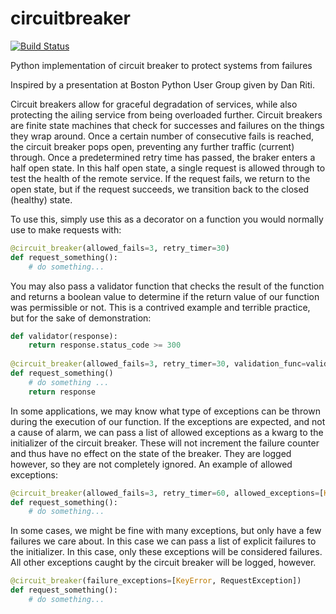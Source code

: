 # circuitbreaker
[![Build Status](https://travis-ci.org/rgunther30/circuitbreaker.svg?branch=master)](https://travis-ci.org/rgunther30/circuitbreaker)

Python implementation of circuit breaker to protect systems from failures

Inspired by a presentation at Boston Python User Group given by Dan Riti.

Circuit breakers allow for graceful degradation of services, while also protecting the ailing service from 
being overloaded further. Circuit breakers are finite state machines that check for successes and failures 
on the things they wrap around. Once a certain number of consecutive fails is reached, the circuit breaker 
pops open, preventing any further traffic (current) through. Once a predetermined retry time has passed, the
braker enters a half open state. In this half open state, a single request is allowed through to test the health
of the remote service. If the request fails, we return to the open state, but if the request succeeds, we transition
back to the closed (healthy) state. 

To use this, simply use this as a decorator on a function you would normally use to make requests with:
```python
@circuit_breaker(allowed_fails=3, retry_timer=30)
def request_something():
    # do something...
```

You may also pass a validator function that checks the result of the function and returns a boolean value 
to determine if the return value of our function was permissible or not. This is a contrived example and
terrible practice, but for the sake of demonstration:
```python
def validator(response):
    return response.status_code >= 300
    
@circuit_breaker(allowed_fails=3, retry_timer=30, validation_func=validator)
def request_something()
    # do something ...
    return response
```

In some applications, we may know what type of exceptions can be thrown during the execution of our function.
If the exceptions are expected, and not a cause of alarm, we can pass a list of allowed exceptions as a kwarg
to the initializer of the circuit breaker. These will not increment the failure counter and thus have no
effect on the state of the breaker. They are logged however, so they are not completely ignored. An example of
allowed exceptions:
```python
@circuit_breaker(allowed_fails=3, retry_timer=60, allowed_exceptions=[KeyError, ConnectTimeout])
def request_something():
    # do something...
```

In some cases, we might be fine with many exceptions, but only have a few failures we care about. In this case
we can pass a list of explicit failures to the initializer. In this case, only these exceptions will be 
considered failures. All other exceptions caught by the circuit breaker will be logged, however.
```python
@circuit_breaker(failure_exceptions=[KeyError, RequestException])
def request_something():
    # do something...
```
